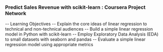 ### Predict Sales Revenue with scikit-learn : Coursera Project Network

-- Learning Objectives
-- Explain the core ideas of linear regression to technical and non-technical audiences
-- Build a simple linear regression model in Python with scikit-learn
-- Employ Exploratory Data Analysis (EDA) to small datasets with seaborn and pandas
-- Evaluate a simple linear regression model using appropriate metrics
